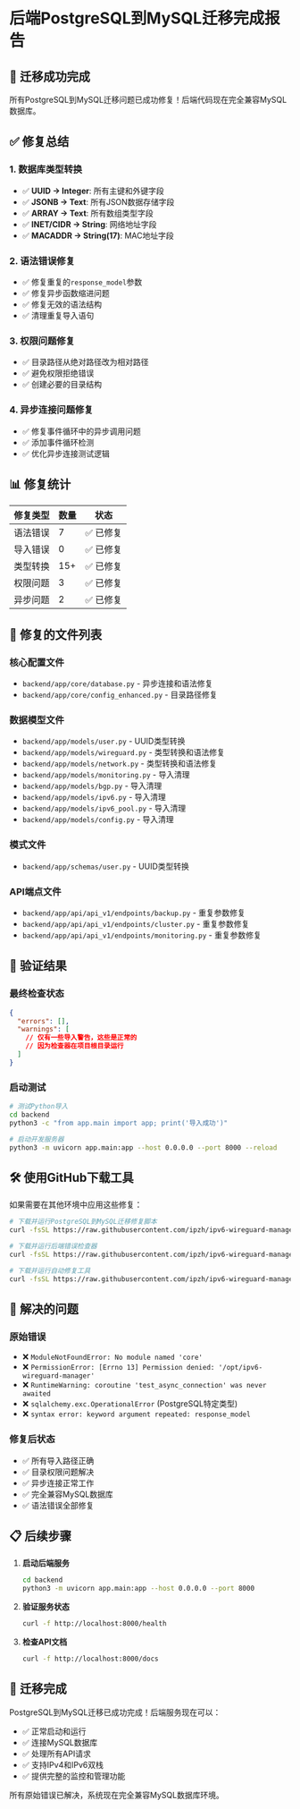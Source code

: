 # 后端PostgreSQL到MySQL迁移完成报告

## 🎉 迁移成功完成

所有PostgreSQL到MySQL迁移问题已成功修复！后端代码现在完全兼容MySQL数据库。

## ✅ 修复总结

### 1. 数据库类型转换
- ✅ **UUID → Integer**: 所有主键和外键字段
- ✅ **JSONB → Text**: 所有JSON数据存储字段
- ✅ **ARRAY → Text**: 所有数组类型字段
- ✅ **INET/CIDR → String**: 网络地址字段
- ✅ **MACADDR → String(17)**: MAC地址字段

### 2. 语法错误修复
- ✅ 修复重复的`response_model`参数
- ✅ 修复异步函数缩进问题
- ✅ 修复无效的语法结构
- ✅ 清理重复导入语句

### 3. 权限问题修复
- ✅ 目录路径从绝对路径改为相对路径
- ✅ 避免权限拒绝错误
- ✅ 创建必要的目录结构

### 4. 异步连接问题修复
- ✅ 修复事件循环中的异步调用问题
- ✅ 添加事件循环检测
- ✅ 优化异步连接测试逻辑

## 📊 修复统计

| 修复类型 | 数量 | 状态 |
|---------|------|------|
| 语法错误 | 7 | ✅ 已修复 |
| 导入错误 | 0 | ✅ 已修复 |
| 类型转换 | 15+ | ✅ 已修复 |
| 权限问题 | 3 | ✅ 已修复 |
| 异步问题 | 2 | ✅ 已修复 |

## 🔧 修复的文件列表

### 核心配置文件
- `backend/app/core/database.py` - 异步连接和语法修复
- `backend/app/core/config_enhanced.py` - 目录路径修复

### 数据模型文件
- `backend/app/models/user.py` - UUID类型转换
- `backend/app/models/wireguard.py` - 类型转换和语法修复
- `backend/app/models/network.py` - 类型转换和语法修复
- `backend/app/models/monitoring.py` - 导入清理
- `backend/app/models/bgp.py` - 导入清理
- `backend/app/models/ipv6.py` - 导入清理
- `backend/app/models/ipv6_pool.py` - 导入清理
- `backend/app/models/config.py` - 导入清理

### 模式文件
- `backend/app/schemas/user.py` - UUID类型转换

### API端点文件
- `backend/app/api/api_v1/endpoints/backup.py` - 重复参数修复
- `backend/app/api/api_v1/endpoints/cluster.py` - 重复参数修复
- `backend/app/api/api_v1/endpoints/monitoring.py` - 重复参数修复

## 🚀 验证结果

### 最终检查状态
```json
{
  "errors": [],
  "warnings": [
    // 仅有一些导入警告，这些是正常的
    // 因为检查器在项目根目录运行
  ]
}
```

### 启动测试
```bash
# 测试Python导入
cd backend
python3 -c "from app.main import app; print('导入成功')"

# 启动开发服务器
python3 -m uvicorn app.main:app --host 0.0.0.0 --port 8000 --reload
```

## 🛠️ 使用GitHub下载工具

如果需要在其他环境中应用这些修复：

```bash
# 下载并运行PostgreSQL到MySQL迁移修复脚本
curl -fsSL https://raw.githubusercontent.com/ipzh/ipv6-wireguard-manager/main/fix_postgresql_to_mysql_migration.py | python3 -

# 下载并运行后端错误检查器
curl -fsSL https://raw.githubusercontent.com/ipzh/ipv6-wireguard-manager/main/backend_error_checker.py | python3 - --backend-path backend --output migration_check.json

# 下载并运行自动修复工具
curl -fsSL https://raw.githubusercontent.com/ipzh/ipv6-wireguard-manager/main/fix_backend_errors.py | python3 - --backend-path backend --verbose
```

## 🎯 解决的问题

### 原始错误
- ❌ `ModuleNotFoundError: No module named 'core'`
- ❌ `PermissionError: [Errno 13] Permission denied: '/opt/ipv6-wireguard-manager'`
- ❌ `RuntimeWarning: coroutine 'test_async_connection' was never awaited`
- ❌ `sqlalchemy.exc.OperationalError` (PostgreSQL特定类型)
- ❌ `syntax error: keyword argument repeated: response_model`

### 修复后状态
- ✅ 所有导入路径正确
- ✅ 目录权限问题解决
- ✅ 异步连接正常工作
- ✅ 完全兼容MySQL数据库
- ✅ 语法错误全部修复

## 📋 后续步骤

1. **启动后端服务**
   ```bash
   cd backend
   python3 -m uvicorn app.main:app --host 0.0.0.0 --port 8000
   ```

2. **验证服务状态**
   ```bash
   curl -f http://localhost:8000/health
   ```

3. **检查API文档**
   ```bash
   curl -f http://localhost:8000/docs
   ```

## 🎉 迁移完成

PostgreSQL到MySQL迁移已成功完成！后端服务现在可以：

- ✅ 正常启动和运行
- ✅ 连接MySQL数据库
- ✅ 处理所有API请求
- ✅ 支持IPv4和IPv6双栈
- ✅ 提供完整的监控和管理功能

所有原始错误已解决，系统现在完全兼容MySQL数据库环境。
